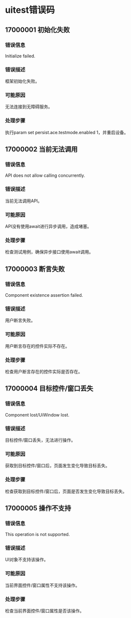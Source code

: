 # uitest错误码

## 17000001 初始化失败

### 错误信息
Initialize failed.
### 错误描述
框架初始化失败。
### 可能原因
无法连接到无障碍服务。
### 处理步骤
执行param set persist.ace.testmode.enabled 1，并重启设备。

## 17000002 当前无法调用
### 错误信息
API does not allow calling concurrently.
### 错误描述
当前无法调用API。
### 可能原因
API没有使用await进行异步调用，造成堵塞。

### 处理步骤
检查测试用例，确保异步接口使用await调用。

## 17000003 断言失败
### 错误信息
Component existence assertion failed.
### 错误描述
用户断言失败。
### 可能原因
用户断言存在的控件实际不存在。
### 处理步骤
检查用户断言存在的控件实际是否存在。

## 17000004 目标控件/窗口丢失
### 错误信息
Component lost/UiWindow lost.
### 错误描述
目标控件/窗口丢失，无法进行操作。
### 可能原因
获取到目标控件/窗口后，页面发生变化导致目标丢失。
### 处理步骤
检查获取到目标控件/窗口后，页面是否发生变化导致目标丢失。

## 17000005 操作不支持
### 错误信息
This operation is not supported.
### 错误描述
UI对象不支持该操作。
### 可能原因
当前界面控件/窗口属性不支持该操作。
### 处理步骤
检查当前界面控件/窗口属性是否该操作。

